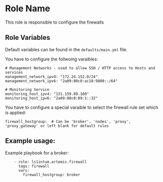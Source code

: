 Role Name
=========

This role is responsible to configure the firewalls

Role Variables
--------------

Default variables can be found in the `defaults/main.yml` file.

You have to configure the follwoing varaibles:

```
# Management Networks - used to allow SSH / HTTP access to Hosts and services
management_network_ipv4: "172.24.152.0/24"
management_network_ipv6: "2a09:80c0:ac18:9800::/64"

# Monitoring Service
monitoring_host_ipv4: "131.159.89.160"
monitoring_host_ipv6: "2a09:80c0:89:1::32"
```

You have to configure a special varaible to select the firewall rule set which is applied:

```
firewall_hostgroup:  # Can be 'broker', 'nodes', 'proxy', 'proxy_gateway' or left blank for default rules
```

## Example usage:

Example playbook for a broker:

```
    - role: ls1intum.artemis.firewall
      tags: firewall
      vars:
        firewall_hostgroup: broker
```
